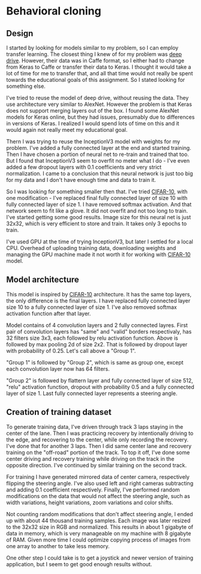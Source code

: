 # Behavioral cloning

## Design

I started by looking for models similar to my problem, so I can employ transfer learning. The closest thing I knew of for my problem was [deep drive](http://deepdrive.io). However, their data was in Caffe format, so I either had to change from Keras to Caffe or transfer their data to Keras. I thought it would take a lot of time for me to transfer that, and all that time would not really be spent towards the educational goals of this assignment. So I stated looking for something else.

I've tried to reuse the model of deep drive, without reusing the data. They use architecture very similar to AlexNet. However the problem is that Keras does not support merging layers out of the box. I found some AlexNet models for Keras online, but they had issues, presumably due to differences in versions of Keras. I realized I would spend lots of time on this and it would again not really meet my educational goal.

Thern I was trying to reuse the InceptionV3 model with weights for my problem. I've added a fully connected layer at the end and started training. Then I have chosen a portion of neural net to re-train and trained that too. But I found that InceptionV3 seem to overfit no meter what I do - I've even added a few dropout layers with 0.1 coefficients and very strict normalization. I came to a conclusion that this neural network is just too big for my data and I don't have enough time and data to train it.

So I was looking for something smaller then that. I've tried [CIFAR-10](https://www.cs.toronto.edu/~kriz/cifar.html), with one modification - I've replaced final fully connected layer of size 10 with fully connected layer of size 1. I have removed softmax activation. And that network seem to fit like a glove. It did not overfit and not too long to train. I've started getting some good results. Image size for this neural net is just 32x32, which is very efficient to store and train. It takes only 3 epochs to train.

I've used GPU at the time of trying InceptionV3, but later I settled for a local CPU. Overhead of uploading training data, downloading weights and managing the GPU machine made it not worth it for working with [CIFAR-10](https://www.cs.toronto.edu/~kriz/cifar.html) model.

## Model architecture

This model is inspired by [CIFAR-10](https://www.cs.toronto.edu/~kriz/cifar.html) architecture. It has the same top layers, the only difference is the final layers. I have replaced fully connected layer size 10 to a fully connected layer of size 1. I've also removed softmax activation function after that layer.

Model contains of 4 convolution layers and 2 fully connected layres. First pair of convolution layers has "same" and "valid" borders respectivaly, has 32 filters size 3x3, each followed by relu activation function. Above is followed by max pooling 2d of size 2x2. That is followed by dropout layer with probability of 0.25. Let's call above a "Group 1".

"Group 1" is followed by "Group 2", which is same as group one, except each convolution layer now has 64 filters.

"Group 2" is followed by flattern layer and fully connected layer of size 512, "relu" activation function, dropout with probability 0.5 and a fully connected layer of size 1. Last fully connected layer represents a steering angle.

## Creation of training dataset

To generate training data, I've driven through track 3 laps staying in the center of the lane. Then I was practicing recovery by intentionally driving to the edge, and recovering to the center, while only recording the recovery. I've done that for another 3 laps. Then I did same center lane and recovery training on the "off-road" portion of the track. To top it off, I've done some center driving and recovery training while driving on the track in the opposite direction. I've continued by similar training on the second track.

For training I have generated mirrored data of center camera, respectively flipping the steering angle. I've also used left and right cameras subtracting and adding 0.1 coefficient respectively. Finally, I've performed random modifications on the data that would not affect the steering angle, such as width variations, height variations, zoom variations and color shifts.

Not counting random modifications that don't affect steering angle, I ended up with about 44 thousand training samples. Each image was later resized to the 32x32 size in RGB and normalized. This results in about 1 gigabyte of data in memory, which is very manageable on my machine with 8 gigabyte of RAM. Given more time I could optimize copying process of images from one array to another to take less memory.

One other step I could take is to get a joystick and newer version of training application, but I seem to get good enough results without.
